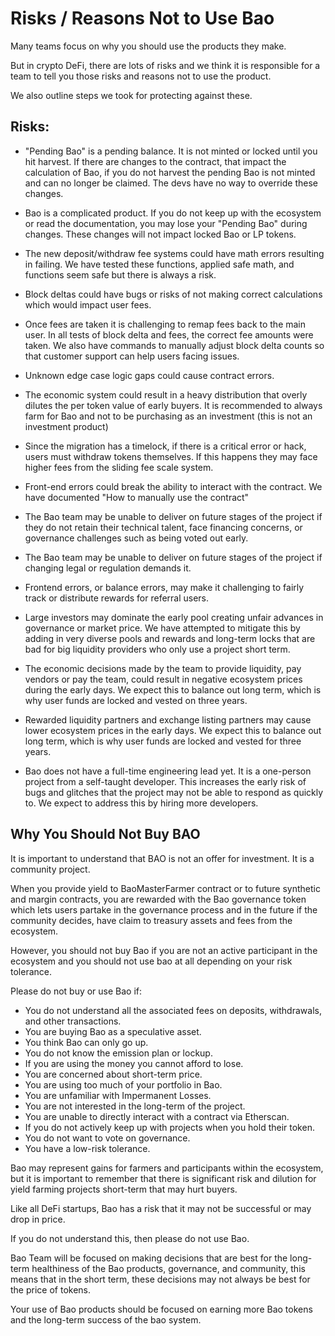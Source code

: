 # Risks / Reasons Not to Use Bao

Many teams focus on why you should use the products they make.

But in crypto DeFi, there are lots of risks and we think it is responsible for a team to tell you those risks and reasons not to use the product.

We also outline steps we took for protecting against these.

## Risks:

- "Pending Bao" is a pending balance. It is not minted or locked until you hit harvest. If there are changes to the contract, that impact the calculation of Bao, if you do not harvest the pending Bao is not minted and can no longer be claimed. The devs have no way to override these changes.

- Bao is a complicated product. If you do not keep up with the ecosystem or read the documentation, you may lose your "Pending Bao" during changes. These changes will not impact locked Bao or LP tokens.

- The new deposit/withdraw fee systems could have math errors resulting in failing.
We have tested these functions, applied safe math, and functions seem safe but there is always a risk.

- Block deltas could have bugs or risks of not making correct calculations which would impact user fees.

- Once fees are taken it is challenging to remap fees back to the main user.
In all tests of block delta and fees, the correct fee amounts were taken.
We also have commands to manually adjust block delta counts so that customer support can help users facing issues.

- Unknown edge case logic gaps could cause contract errors.

- The economic system could result in a heavy distribution that overly dilutes the per token value of early buyers.
It is recommended to always farm for Bao and not to be purchasing as an investment (this is not an investment product)

- Since the migration has a timelock, if there is a critical error or hack, users must withdraw tokens themselves. If this happens they may face higher fees from the sliding fee scale system.

- Front-end errors could break the ability to interact with the contract.
We have documented "How to manually use the contract"

- The Bao team may be unable to deliver on future stages of the project if they do not retain their technical talent, face financing concerns, or governance challenges such as being voted out early.

- The Bao team may be unable to deliver on future stages of the project if changing legal or regulation demands it.

- Frontend errors, or balance errors, may make it challenging to fairly track or distribute rewards for referral users.

- Large investors may dominate the early pool creating unfair advances in governance or market price.
We have attempted to mitigate this by adding in very diverse pools and rewards and long-term locks that are bad for big liquidity providers who only use a project short term.

- The economic decisions made by the team to provide liquidity, pay vendors or pay the team, could result in negative ecosystem prices during the early days.
We expect this to balance out long term, which is why user funds are locked and vested on three years.


- Rewarded liquidity partners and exchange listing partners may cause lower ecosystem prices in the early days.
We expect this to balance out long term, which is why user funds are locked and vested for three years.

- Bao does not have a full-time engineering lead yet. It is a one-person project from a self-taught developer. This increases the early risk of bugs and glitches that the project may not be able to respond as quickly to.
We expect to address this by hiring more developers.

## Why You Should Not Buy BAO

It is important to understand that BAO is not an offer for investment. It is a community project.

When you provide yield to BaoMasterFarmer contract or to future synthetic and margin contracts, you are rewarded with the Bao governance token which lets users partake in the governance process and in the future if the community decides, have claim to treasury assets and fees from the ecosystem.

However, you should not buy Bao if you are not an active participant in the ecosystem and you should not use bao at all depending on your risk tolerance.

Please do not buy or use Bao if:

- You do not understand all the associated fees on deposits, withdrawals, and other transactions.
- You are buying Bao as a speculative asset.
- You think Bao can only go up.
- You do not know the emission plan or lockup.
- If you are using the money you cannot afford to lose.
- You are concerned about short-term price.
- You are using too much of your portfolio in Bao.
- You are unfamiliar with Impermanent Losses.
- You are not interested in the long-term of the project.
- You are unable to directly interact with a contract via Etherscan.
- If you do not actively keep up with projects when you hold their token.
- You do not want to vote on governance.
- You have a low-risk tolerance.

Bao may represent gains for farmers and participants within the ecosystem, but it is important to remember that there is significant risk and dilution for yield farming projects short-term that may hurt buyers.

Like all DeFi startups, Bao has a risk that it may not be successful or may drop in price.

If you do not understand this, then please do not use Bao.

Bao Team will be focused on making decisions that are best for the long-term healthiness of the Bao products, governance, and community, this means that in the short term, these decisions may not always be best for the price of tokens.

Your use of Bao products should be focused on earning more Bao tokens and the long-term success of the bao system.